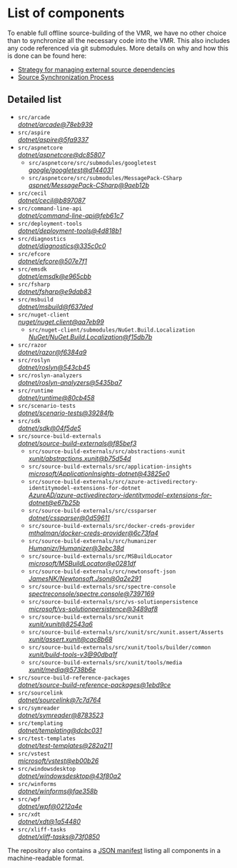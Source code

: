 ﻿# List of components

To enable full offline source-building of the VMR, we have no other choice than to synchronize all the necessary code into the VMR. This also includes any code referenced via git submodules. More details on why and how this is done can be found here:
- [Strategy for managing external source dependencies](src/arcade/Documentation/UnifiedBuild/VMR-Strategy-For-External-Source.md)
- [Source Synchronization Process](src/arcade/Documentation/UnifiedBuild/VMR-Design-And-Operation.md#source-synchronization-process)

## Detailed list

<!-- component list beginning -->
- `src/arcade`  
*[dotnet/arcade@78eb939](https://github.com/dotnet/arcade/tree/78eb939933628c20c88ddd88536a70f02ecc2945)*
- `src/aspire`  
*[dotnet/aspire@5fa9337](https://github.com/dotnet/aspire/tree/5fa9337a84a52e9bd185d04d156eccbdcf592f74)*
- `src/aspnetcore`  
*[dotnet/aspnetcore@dc85807](https://github.com/dotnet/aspnetcore/tree/dc85807b334f1538ef9b5b2dde11b972e509d0d2)*
    - `src/aspnetcore/src/submodules/googletest`  
    *[google/googletest@d144031](https://github.com/google/googletest/tree/d144031940543e15423a25ae5a8a74141044862f)*
    - `src/aspnetcore/src/submodules/MessagePack-CSharp`  
    *[aspnet/MessagePack-CSharp@9aeb12b](https://github.com/aspnet/MessagePack-CSharp/tree/9aeb12b9bdb024512ffe2e4bddfa2785dca6e39e)*
- `src/cecil`  
*[dotnet/cecil@b897087](https://github.com/dotnet/cecil/tree/b897087e8b76481a9213ae422f5dc16f64a124b5)*
- `src/command-line-api`  
*[dotnet/command-line-api@feb61c7](https://github.com/dotnet/command-line-api/tree/feb61c7f328a2401d74f4317b39d02126cfdfe24)*
- `src/deployment-tools`  
*[dotnet/deployment-tools@4d818b1](https://github.com/dotnet/deployment-tools/tree/4d818b1bfd1cf450492eb8ab3877eb3875488642)*
- `src/diagnostics`  
*[dotnet/diagnostics@335c0c0](https://github.com/dotnet/diagnostics/tree/335c0c013c3a761792bfa83c0dbaadd1f0545f07)*
- `src/efcore`  
*[dotnet/efcore@507e7f1](https://github.com/dotnet/efcore/tree/507e7f196a11aebaf26d1cf34e5d6a3e7044bb52)*
- `src/emsdk`  
*[dotnet/emsdk@e965cbb](https://github.com/dotnet/emsdk/tree/e965cbbf7eae80e2a62e46f0fcf68ab8f47792c4)*
- `src/fsharp`  
*[dotnet/fsharp@e9dab83](https://github.com/dotnet/fsharp/tree/e9dab83bc86ec414b7288d3f8be48a2b14eabb5d)*
- `src/msbuild`  
*[dotnet/msbuild@f637ded](https://github.com/dotnet/msbuild/tree/f637dede2974bf9eccca61551349b6bf50c8b510)*
- `src/nuget-client`  
*[nuget/nuget.client@aa7eb99](https://github.com/nuget/nuget.client/tree/aa7eb9987d28e7169cfabfa484f2fdd22d2b91d2)*
    - `src/nuget-client/submodules/NuGet.Build.Localization`  
    *[NuGet/NuGet.Build.Localization@f15db7b](https://github.com/NuGet/NuGet.Build.Localization/tree/f15db7b7c6f5affbea268632ef8333d2687c8031)*
- `src/razor`  
*[dotnet/razor@f6384a9](https://github.com/dotnet/razor/tree/f6384a995a7032f50f4e3d07fad1c87e2cd8a560)*
- `src/roslyn`  
*[dotnet/roslyn@543cb45](https://github.com/dotnet/roslyn/tree/543cb4568f28b0d2f2cfecdf2d56365b9252e848)*
- `src/roslyn-analyzers`  
*[dotnet/roslyn-analyzers@5435ba7](https://github.com/dotnet/roslyn-analyzers/tree/5435ba7b1037f21237adc1b3845f97e9fdbc075d)*
- `src/runtime`  
*[dotnet/runtime@80cb458](https://github.com/dotnet/runtime/tree/80cb4583c9079cf052e6148b51b43590771b4353)*
- `src/scenario-tests`  
*[dotnet/scenario-tests@39284fb](https://github.com/dotnet/scenario-tests/tree/39284fbc776975659af4fd377b683b11be053cbb)*
- `src/sdk`  
*[dotnet/sdk@04f5de5](https://github.com/dotnet/sdk/tree/04f5de5910f0aed55161b40fbbbe4dbfdbbd2a2c)*
- `src/source-build-externals`  
*[dotnet/source-build-externals@f85bef3](https://github.com/dotnet/source-build-externals/tree/f85bef35b34955a287e21a32f3107b24b9514723)*
    - `src/source-build-externals/src/abstractions-xunit`  
    *[xunit/abstractions.xunit@b75d54d](https://github.com/xunit/abstractions.xunit/tree/b75d54d73b141709f805c2001b16f3dd4d71539d)*
    - `src/source-build-externals/src/application-insights`  
    *[microsoft/ApplicationInsights-dotnet@43825e0](https://github.com/microsoft/ApplicationInsights-dotnet/tree/43825e06a22cdfb702fc199a7ba99a7d541d48c6)*
    - `src/source-build-externals/src/azure-activedirectory-identitymodel-extensions-for-dotnet`  
    *[AzureAD/azure-activedirectory-identitymodel-extensions-for-dotnet@e67b25b](https://github.com/AzureAD/azure-activedirectory-identitymodel-extensions-for-dotnet/tree/e67b25be77532af9ba405670b34b4d263d505fde)*
    - `src/source-build-externals/src/cssparser`  
    *[dotnet/cssparser@0d59611](https://github.com/dotnet/cssparser/tree/0d59611784841735a7778a67aa6e9d8d000c861f)*
    - `src/source-build-externals/src/docker-creds-provider`  
    *[mthalman/docker-creds-provider@6c73fa4](https://github.com/mthalman/docker-creds-provider/tree/6c73fa4784795ae07f49305a057abf5c473d2adb)*
    - `src/source-build-externals/src/humanizer`  
    *[Humanizr/Humanizer@3ebc38d](https://github.com/Humanizr/Humanizer/tree/3ebc38de585fc641a04b0e78ed69468453b0f8a1)*
    - `src/source-build-externals/src/MSBuildLocator`  
    *[microsoft/MSBuildLocator@e0281df](https://github.com/microsoft/MSBuildLocator/tree/e0281df33274ac3c3e22acc9b07dcb4b31d57dc0)*
    - `src/source-build-externals/src/newtonsoft-json`  
    *[JamesNK/Newtonsoft.Json@0a2e291](https://github.com/JamesNK/Newtonsoft.Json/tree/0a2e291c0d9c0c7675d445703e51750363a549ef)*
    - `src/source-build-externals/src/spectre-console`  
    *[spectreconsole/spectre.console@7397169](https://github.com/spectreconsole/spectre.console/tree/7397169a2757dc3657598bdea4ac222c0f283425)*
    - `src/source-build-externals/src/vs-solutionpersistence`  
    *[microsoft/vs-solutionpersistence@3489af8](https://github.com/microsoft/vs-solutionpersistence/tree/3489af847b089e729a641a6051a02990245e8716)*
    - `src/source-build-externals/src/xunit`  
    *[xunit/xunit@82543a6](https://github.com/xunit/xunit/tree/82543a6df6f5f13b5b70f8a9f9ccb41cd676084f)*
    - `src/source-build-externals/src/xunit/src/xunit.assert/Asserts`  
    *[xunit/assert.xunit@cac8b68](https://github.com/xunit/assert.xunit/tree/cac8b688c193c0f244a0bedf3bb60feeb32d377a)*
    - `src/source-build-externals/src/xunit/tools/builder/common`  
    *[xunit/build-tools-v3@90dba1f](https://github.com/xunit/build-tools-v3/tree/90dba1f5638a4f00d4978a73e23edde5b85061d9)*
    - `src/source-build-externals/src/xunit/tools/media`  
    *[xunit/media@5738b6e](https://github.com/xunit/media/tree/5738b6e86f08e0389c4392b939c20e3eca2d9822)*
- `src/source-build-reference-packages`  
*[dotnet/source-build-reference-packages@1ebd9ce](https://github.com/dotnet/source-build-reference-packages/tree/1ebd9ce245112164207d961c0d2faea741c7c489)*
- `src/sourcelink`  
*[dotnet/sourcelink@7c7d764](https://github.com/dotnet/sourcelink/tree/7c7d76475d055bb47dc9cadbb47065cd3625b515)*
- `src/symreader`  
*[dotnet/symreader@8783523](https://github.com/dotnet/symreader/tree/878352351804a2339d595c1f74f9e6b32c6c6e6b)*
- `src/templating`  
*[dotnet/templating@dcbc031](https://github.com/dotnet/templating/tree/dcbc031627671b433927ed0e650dbdebc8e7ccc7)*
- `src/test-templates`  
*[dotnet/test-templates@282a211](https://github.com/dotnet/test-templates/tree/282a2113ba98fd9c9dc18021d5c79d446ef7d45d)*
- `src/vstest`  
*[microsoft/vstest@eb00b26](https://github.com/microsoft/vstest/tree/eb00b269d6b8734597b8ea888219e105144e7794)*
- `src/windowsdesktop`  
*[dotnet/windowsdesktop@43f80a2](https://github.com/dotnet/windowsdesktop/tree/43f80a246b3473540ab2c8b6c0c2321c9a9095c3)*
- `src/winforms`  
*[dotnet/winforms@fae358b](https://github.com/dotnet/winforms/tree/fae358b66661ccf60d44119bf2e0cc87ce8c75d4)*
- `src/wpf`  
*[dotnet/wpf@0212a4e](https://github.com/dotnet/wpf/tree/0212a4ee05382ba725e8ae10c16416dff623b3bc)*
- `src/xdt`  
*[dotnet/xdt@1a54480](https://github.com/dotnet/xdt/tree/1a54480f52703fb45fac2a6b955247d33758383e)*
- `src/xliff-tasks`  
*[dotnet/xliff-tasks@73f0850](https://github.com/dotnet/xliff-tasks/tree/73f0850939d96131c28cf6ea6ee5aacb4da0083a)*
<!-- component list end -->

The repository also contains a [JSON manifest](https://github.com/dotnet/dotnet/blob/main/src/source-manifest.json) listing all components in a machine-readable format.
